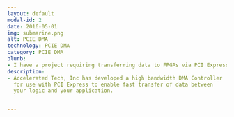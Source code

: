 ```yaml
---
layout: default
modal-id: 2
date: 2016-05-01
img: submarine.png
alt: PCIE DMA
technology: PCIE DMA
category: PCIE DMA
blurb:
- I have a project requiring transferring data to FPGAs via PCI Express
description:
- Accelerated Tech, Inc has developed a high bandwidth DMA Controller
  for use with PCI Express to enable fast transfer of data between
  your logic and your application.


---
```


